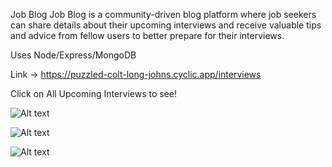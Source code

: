 

Job Blog
Job Blog is a community-driven blog platform where job seekers can share details about their upcoming interviews and receive valuable tips and advice from fellow users to better prepare for their interviews.

Uses Node/Express/MongoDB

Link -> https://puzzled-colt-long-johns.cyclic.app/interviews

Click on All Upcoming Interviews to see! 
 


 ![Alt text](<Screenshot 2024-02-29 at 11.09.37 PM.png>)



 ![Alt text](<Screenshot 2024-02-29 at 11.10.15 PM.png>)


 ![Alt text](<Screenshot 2024-02-29 at 11.10.44 PM.png>)
